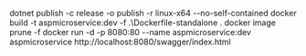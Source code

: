 dotnet publish -c release -o publish -r linux-x64 --no-self-contained
docker build -t aspmicroservice:dev -f .\Dockerfile-standalone .
docker image prune -f
docker run -d -p 8080:80 --name aspmicroservice:dev aspmicroservice
http://localhost:8080/swagger/index.html
